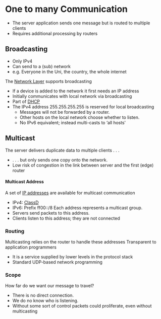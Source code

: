# One to many Communication
- The server application sends one message but is routed to multiple clients
- Requires additional processing by routers
## Broadcasting
- Only IPv4
- Can send to a (sub) network
- e.g. Everyone in the Uni, the country, the whole internet

The [Network Layer](Network%20Layer.md) supports broadcasting
- If a device is added to the network it first needs an IP address
- Initially communicates with local network via broadcasting
- Part of [DHCP](DHCP)
- The IPv4 address 255.255.255.255 is reserved for local broadcasting
	- Messages will not be forwarded by a router.  
	- Other hosts on the local network choose whether to listen.  
	- No IPv6 equivalent; instead multi-casts to ‘all hosts'
## Multicast
The server delivers duplicate data to multiple clients . . .  
- . . . but only sends one copy onto the network.  
- Low risk of congestion in the link between server and the first (edge) router
#### Multicast Address
A set of [IP addresses](IP%20Addresses.md) are available for multicast communication
- IPv4: [ClassD](IP%20Addresses.md)
- IPv6: Prefix ff00::/8
Each address represents a multicast group.  
- Servers send packets to this address.  
- Clients listen to this address; they are not connected
### Routing
Multicasting relies on the router to handle these addresses
Transparent to application programmers
- It is a service supplied by lower levels in the protocol stack
- Standard UDP-based network programming
### Scope
How far do we want our message to travel?  
- There is no direct connection.  
- We do no know who is listening.  
- Without some sort of control packets could proliferate, even without multicasting


  
